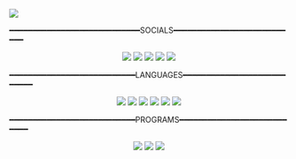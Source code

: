 ![](https://cdn.discordapp.com/attachments/1250475373502791702/1268008663126380615/2021324243.png?ex=66aadc97&is=66a98b17&hm=d995960daaa19b3d132b74a242fe89adc7fc3f2b95b30aeb680a872373096833&)

━━━━━━━━━━━━━━━━━━━━━━━━━━━━SOCIALS━━━━━━━━━━━━━━━━━━━━━━━━━━━

<p align="center">
 <a href="https://discord.com/users/797467886456930304"><img src="https://img.shields.io/badge/KRYSIEKZ%20-7289DA.svg?&style=for-the-badge&logo=discord&logoColor=white"></a>
 <a href="https://www.instagram.com/cocuksube_kayra/" target"blank_"><img src="https://img.shields.io/badge/COCUKSUBE_KAYRA%20-DC3175.svg?&style=for-the-badge&logo=instagram&logoColor=white"></a>
 <a href="https://steamcommunity.com/id/siber_suclarla_mucadele/" target"blank_"><img src="https://img.shields.io/badge/KRYSIEKZ-%23000000.svg?style=for-the-badge&logo=steam&logoColor=white"></a>
 <a href="https://x.com/Krysiekz_07" target"blank_"><img src="https://img.shields.io/badge/KRYSIEKZ-%23000000.svg?style=for-the-badge&logo=X&logoColor=white"></a>
 <a href="https://www.twitch.tv/krysiekz" target"blank_"><img src="https://img.shields.io/badge/KRYSIEKZ-%239146FF.svg?style=for-the-badge&logo=Twitch&logoColor=white"></a>

 ━━━━━━━━━━━━━━━━━━━━━━━━━━━LANGUAGES━━━━━━━━━━━━━━━━━━━━━━━━━━━
 
<p align="center">
<img src="https://img.shields.io/badge/c++-%2300599C.svg?style=for-the-badge&logo=c%2B%2B&logoColor=white"></a>
<img src="https://img.shields.io/badge/c%23-%23239120.svg?style=for-the-badge&logo=csharp&logoColor=white"></a>
<img src="https://img.shields.io/badge/html5-%23E34F26.svg?style=for-the-badge&logo=html5&logoColor=white"></a>
<img src="https://img.shields.io/badge/lua-%232C2D72.svg?style=for-the-badge&logo=lua&logoColor=white"></a>
<img src="https://img.shields.io/badge/python-3670A0?style=for-the-badge&logo=python&logoColor=ffdd54"></a>
<img src="https://img.shields.io/badge/css3-%231572B6.svg?style=for-the-badge&logo=css3&logoColor=white"></a>

━━━━━━━━━━━━━━━━━━━━━━━━━━━PROGRAMS━━━━━━━━━━━━━━━━━━━━━━━━━━━

<p align="center">
<img src="https://img.shields.io/badge/Adobe%20After%20Effects-9999FF.svg?style=for-the-badge&logo=Adobe%20After%20Effects&logoColor=white"></a>
<img src="https://img.shields.io/badge/adobe%20photoshop-%2331A8FF.svg?style=for-the-badge&logo=adobe%20photoshop&logoColor=white"></a>
<img src="https://img.shields.io/badge/Adobe%20Premiere%20Pro-9999FF.svg?style=for-the-badge&logo=Adobe%20Premiere%20Pro&logoColor=white"></a>
